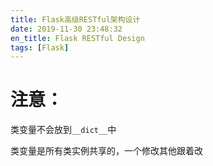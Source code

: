 ```yaml
---
title: Flask高级RESTful架构设计
date: 2019-11-30 23:48:32
en_title: Flask RESTful Design
tags: [Flask]
---
```


# 注意：
类变量不会放到`__dict__`中

类变量是所有类实例共享的，一个修改其他跟着改
